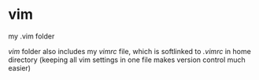 # vim
my .vim folder

_vim_ folder also includes my _vimrc_ file, which is softlinked to _.vimrc_ in home directory
(keeping all vim settings in one file makes version control much easier)

